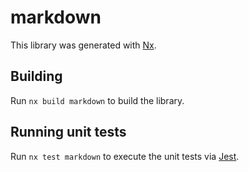 # markdown

This library was generated with [Nx](https://nx.dev).

## Building

Run `nx build markdown` to build the library.

## Running unit tests

Run `nx test markdown` to execute the unit tests via [Jest](https://jestjs.io).
